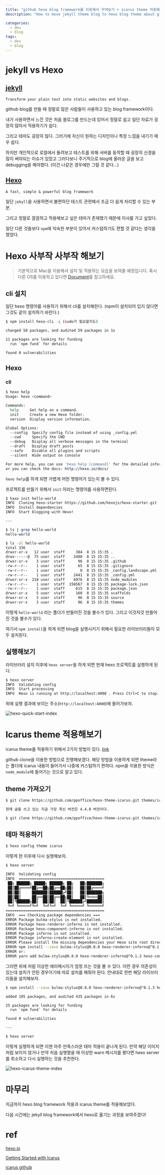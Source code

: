 ```yaml
---
title: "github hexo blog framework를 이용해서 꾸며보기 + icarus theme 적용해보기 (1)"
description: "How to move jekyll theme blog to hexo blog theme about github blog"

categories:
  - dev
  - blog
tags:
  - dev
  - blog
---
```


# jekyll vs Hexo

## [jekyll](https://jekyllrb.com/)

```
Transform your plain text into static websites and blogs.
```

github blog를 만들 때 정말로 많은 사람들이 사용하고 있는 blog framework이다.

내가 사용하면서 느낀 것은 처음 블로그를 만드는데 있어서 정말로 쉽고 일단 자료가 굉장히 많아서 적용하기가 쉽다.

그리고 테마도 굉장히 많다. 그러기에 자신이 원하는 디자인이나 특정 느낌을 내기가 매우 쉽다. 

하지만 개인적으로 로컬에서 돌려보고 테스트를 위해 서버를 동작할 때 굉장히 신경을 많이 써야되는 이슈가 있었고 그러다보니 주기적으로 blog에 올라온 글을 보고 debugging을 해야했다. (이건 나같은 경우에만 그럴 것 같다...)

## [Hexo](https://hexo.io/)

```
A fast, simple & powerful blog framework
```

일단 `jekyll`을 사용하면서 불편하던 테스트 관련해서 조금 더 쉽게 처리할 수 있는 부분. 

그리고 정말로 깔끔하고 적용해보고 싶은 테마가 존재했기 때문에 이사를 가고 싶었다. 

일단 다른 것들보다 `npm`에 익숙한 부분이 있어서 커스텀하기도 편할 것 같다는 생각을 했었다.

# Hexo 사부작 사부작 해보기

> 기본적으로 Mac을 이용해서 설치 및 적용하는 모습을 보여줄 예정입니다. 혹시 다른 OS를 이용하고 있다면 [Document](https://hexo.io/ko/docs/)를 참고하세요.

## cli 설치

일단 hexo 명령어를 사용하기 위해서 cli를 설치해한다. (npm이 설치되어 있지 않다면 그것도 같이 설치하기 바란다.)

``` bash
$ npm install hexo-cli -g (sudo가 필요할지도)

changed 58 packages, and audited 59 packages in 1s

11 packages are looking for funding
  run `npm fund` for details

found 0 vulnerabilities
```

## Hexo

### cli

``` bash
$ hexo help                            
Usage: hexo <command>

Commands:
  help     Get help on a command.
  init     Create a new Hexo folder.
  version  Display version information.

Global Options:
  --config  Specify config file instead of using _config.yml
  --cwd     Specify the CWD
  --debug   Display all verbose messages in the terminal
  --draft   Display draft posts
  --safe    Disable all plugins and scripts
  --silent  Hide output on console

For more help, you can use 'hexo help [command]' for the detailed information
or you can check the docs: http://hexo.io/docs/
```

`hexo help`를 하게 되면 가볍게 어떤 명령어가 있는지 볼 수 있다.

프로젝트를 만들기 위해서 `init` 이라는 명령어를 사용하면된다.

``` bash
$ haxo init hello-world
INFO  Cloning hexo-starter https://github.com/hexojs/hexo-starter.git
INFO  Install dependencies
INFO  Start blogging with Hexo!

---

$ ls | grep hello-world
hello-world

$ ls -al hello-world
total 336
drwxr-xr-x   12 user  staff     384  8 15 15:35 .
drwx------@  75 user  staff    2400  8 15 15:35 ..
drwxr-xr-x    3 user  staff      96  8 15 15:35 .github
-rw-r--r--    1 user  staff      65  8 15 15:35 .gitignore
-rw-r--r--    1 user  staff       0  8 15 15:35 _config.landscape.yml
-rw-r--r--    1 user  staff    2441  8 15 15:35 _config.yml
drwxr-xr-x  218 user  staff    6976  8 15 15:35 node_modules
-rw-r--r--    1 user  staff  156567  8 15 15:35 package-lock.json
-rw-r--r--    1 user  staff     615  8 15 15:35 package.json
drwxr-xr-x    5 user  staff     160  8 15 15:35 scaffolds
drwxr-xr-x    3 user  staff      96  8 15 15:35 source
drwxr-xr-x    3 user  staff      96  8 15 15:35 themes
```
이렇게 `hello-world` 라는 폴더가 만들어진 것을 볼수가 있다. 그리고 이것저것 만들어진 것을 볼수가 있다.

여기서 `npm install`을 하게 되면 blog을 실행시키기 위해서 필요한 라이브러리들이 모두 설치된다.

## 실행해보기

라이브러리 설치 이후에 `hexo server`을 하게 되면 현재 hexo 프로젝트를 실행하게 된다.

``` bash
$ hexo server
INFO  Validating config
INFO  Start processing
INFO  Hexo is running at http://localhost:4000 . Press Ctrl+C to stop.
```

위에 실행 결과에 보이는 주소(`http://localhost:4000`)에 들어가보자. 

![hexo-quick-start-index](./hexo-default-index.png)

# Icarus theme 적용해보기

icarus theme를 적용하기 위해서 2가지 방법이 있다. [link](https://ppoffice.github.io/hexo-theme-icarus/uncategorized/getting-started-with-icarus/#install-source)

github clone을 이용한 방법으로 진행해보겠다. 해당 방법을 이용하게 되면 theme라는 폴더에 icarus 내용이 들어가서 나중에 커스텀하기 편하다. npm을 이용한 방식은 `node_module`에 들어가는 것으로 알고 있다.

## theme 가져오기

``` bash
$ git clone https://github.com/ppoffice/hexo-theme-icarus.git themes/icarus -b <version number> --depth 1

현재 글을 쓰고 있는 지금 가장 최신 버전은 4.4.0 버전이다.

$ git clone https://github.com/ppoffice/hexo-theme-icarus.git themes/icarus -b 4.4.0 --depth 1
```

## 테마 적용하기
``` bash
$ hexo config theme icarus
```

이렇게 한 이후에 다시 실행해보자. 

``` bash
$ hexo server

INFO  Validating config
INFO  =======================================
 ██╗ ██████╗ █████╗ ██████╗ ██╗   ██╗███████╗
 ██║██╔════╝██╔══██╗██╔══██╗██║   ██║██╔════╝
 ██║██║     ███████║██████╔╝██║   ██║███████╗
 ██║██║     ██╔══██║██╔══██╗██║   ██║╚════██║
 ██║╚██████╗██║  ██║██║  ██║╚██████╔╝███████║
 ╚═╝ ╚═════╝╚═╝  ╚═╝╚═╝  ╚═╝ ╚═════╝ ╚══════╝
=============================================
INFO  === Checking package dependencies ===
ERROR Package bulma-stylus is not installed.
ERROR Package hexo-renderer-inferno is not installed.
ERROR Package hexo-component-inferno is not installed.
ERROR Package inferno is not installed.
ERROR Package inferno-create-element is not installed.
ERROR Please install the missing dependencies your Hexo site root directory:
ERROR npm install --save bulma-stylus@0.8.0 hexo-renderer-inferno@^0.1.3 hexo-component-inferno@^0.13.0 inferno@^7.3.3 inferno-create-element@^7.3.3
ERROR or:
ERROR yarn add bulma-stylus@0.8.0 hexo-renderer-inferno@^0.1.3 hexo-component-inferno@^0.13.0 inferno@^7.3.3 inferno-create-element@^7.3.3
```

그러면 위에 처럼 이상한 에러메시지가 엄청 뜨는 것을 볼 수 있다. 이런 경우 의존성이 있는데 설치가 안된 경우이기에 따로 설치를 해줘야 된다. 안내대로 한번 해당 라이브러리들을 설치해보자.

``` bash
$ npm install --save bulma-stylus@0.8.0 hexo-renderer-inferno@^0.1.3 hexo-component-inferno@^0.13.0 inferno@^7.3.3 inferno-create-element@^7.3.3

added 195 packages, and audited 435 packages in 6s

25 packages are looking for funding
  run `npm fund` for details

found 0 vulnerabilities

---

$ hexo server
```

이렇게 실행하게 되면 이젠 아주 만족스러운 태마 적용이 끝나게 된다. 만약 해당 이미지처럼 보이지 않거나 만약 처음 실행했을 때 이상한 warn 메시지를 봤다면 hexo server를 취소하고 다시 실행하는 것을 추천한다.

![hexo-icarus-theme-index](./hexo-icarus-theme-index.png)


# 마무리

지금까지 hexo blog framework 적용과 icarus theme를 적용해보았다. 

다음 시간에는 jekyll blog framework에서 hexo로 옮기는 과정을 보여주겠다!


# ref

[hexo.io](https://hexo.io/)

[Getting Started with Icarus](https://ppoffice.github.io/hexo-theme-icarus/uncategorized/getting-started-with-icarus)

[icarus github](https://github.com/ppoffice/hexo-theme-icarus)

